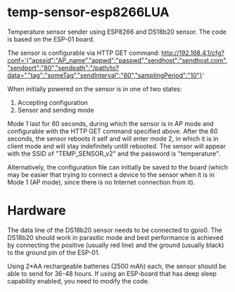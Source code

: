 # temp-sensor-esp8266LUA
Temperature sensor sender using ESP8266 and DS18b20 sensor. The code is based on the ESP-01 board.

The sensor is configurable via HTTP GET command:
http://192.168.4.1/cfg?conf='{"apssid":"AP_name","appwd":"passwd","sendhost":"sendhost.com","sendport":"80","sendpath":"/path/to?data=","tag":"someTag","sendInterval":"60","samplingPeriod":"10"}'


When initially powered on the sensor is in one of two states:
1) Accepting configuration
2) Sensor and sending mode

Mode 1 last for 60 seconds, during which the sensor is in AP mode and configurable with the HTTP GET command specified above. After the 60 seconds, the sensor reboots it self and will enter mode 2, in which it is in client mode and will stay indefinitely untill rebooted. The sensor will appear with the SSID of "TEMP_SENSOR_v2" and the password is "temperature".

Alternatively, the configuration file can initially be saved to the board (which may be easier that trying to connect a device to the sensor when it is in Mode 1 (AP mode), since there is no Internet connection from it).

# Hardware

The data line of the DS18b20 sensor needs to be connected to gpio0. The DS18b20 should work in parasitic mode and best performance is achieved by connecting the positive (usually red line) and the ground (usually black) to the ground pin of the ESP-01.

Using 2*AA rechargeable batteries (2500 mAh) each, the sensor should be able to send for 36-48 hours. If using an ESP-board that has deep sleep capability enabled, you need to modify the code. 
